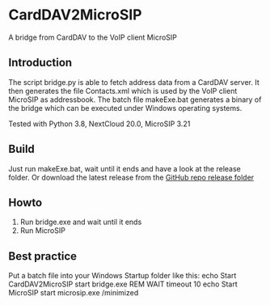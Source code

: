 # CardDAV2MicroSIP
A bridge from CardDAV to the VoIP client MicroSIP

## Introduction
The script bridge.py is able to fetch address data from a CardDAV server. It then generates the file Contacts.xml which is used by the VoIP client MicroSIP as addressbook.
The batch file makeExe.bat generates a binary of the bridge which can be executed under Windows operating systems.

Tested with Python 3.8, NextCloud 20.0, MicroSIP 3.21

## Build
Just run makeExe.bat, wait until it ends and have a look at the release folder.
Or download the latest release from the [GitHub repo release folder](https://github.com/gitRigge/CardDAV2MicroSIP/raw/master/release/bridge.zip)

## Howto
1. Run bridge.exe and wait until it ends
2. Run MicroSIP

## Best practice
Put a batch file into your Windows Startup folder like this:
    echo Start CardDAV2MicroSIP
    start bridge.exe
    REM WAIT
    timeout 10
    echo Start MicroSIP
    start microsip.exe /minimized